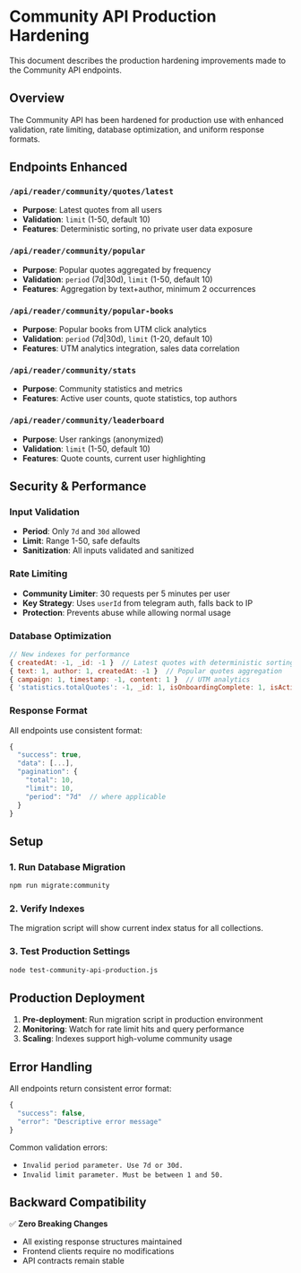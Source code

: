 # Community API Production Hardening

This document describes the production hardening improvements made to the Community API endpoints.

## Overview

The Community API has been hardened for production use with enhanced validation, rate limiting, database optimization, and uniform response formats.

## Endpoints Enhanced

### `/api/reader/community/quotes/latest`
- **Purpose**: Latest quotes from all users
- **Validation**: `limit` (1-50, default 10)
- **Features**: Deterministic sorting, no private user data exposure

### `/api/reader/community/popular`
- **Purpose**: Popular quotes aggregated by frequency
- **Validation**: `period` (7d|30d), `limit` (1-50, default 10)
- **Features**: Aggregation by text+author, minimum 2 occurrences

### `/api/reader/community/popular-books`
- **Purpose**: Popular books from UTM click analytics
- **Validation**: `period` (7d|30d), `limit` (1-20, default 10)
- **Features**: UTM analytics integration, sales data correlation

### `/api/reader/community/stats`
- **Purpose**: Community statistics and metrics
- **Features**: Active user counts, quote statistics, top authors

### `/api/reader/community/leaderboard`
- **Purpose**: User rankings (anonymized)
- **Validation**: `limit` (1-50, default 10)
- **Features**: Quote counts, current user highlighting

## Security & Performance

### Input Validation
- **Period**: Only `7d` and `30d` allowed
- **Limit**: Range 1-50, safe defaults
- **Sanitization**: All inputs validated and sanitized

### Rate Limiting
- **Community Limiter**: 30 requests per 5 minutes per user
- **Key Strategy**: Uses `userId` from telegram auth, falls back to IP
- **Protection**: Prevents abuse while allowing normal usage

### Database Optimization
```javascript
// New indexes for performance
{ createdAt: -1, _id: -1 }  // Latest quotes with deterministic sorting
{ text: 1, author: 1, createdAt: -1 }  // Popular quotes aggregation
{ campaign: 1, timestamp: -1, content: 1 }  // UTM analytics
{ 'statistics.totalQuotes': -1, _id: 1, isOnboardingComplete: 1, isActive: 1 }  // Leaderboard
```

### Response Format
All endpoints use consistent format:
```javascript
{
  "success": true,
  "data": [...],
  "pagination": {
    "total": 10,
    "limit": 10,
    "period": "7d"  // where applicable
  }
}
```

## Setup

### 1. Run Database Migration
```bash
npm run migrate:community
```

### 2. Verify Indexes
The migration script will show current index status for all collections.

### 3. Test Production Settings
```bash
node test-community-api-production.js
```

## Production Deployment

1. **Pre-deployment**: Run migration script in production environment
2. **Monitoring**: Watch for rate limit hits and query performance
3. **Scaling**: Indexes support high-volume community usage

## Error Handling

All endpoints return consistent error format:
```javascript
{
  "success": false,
  "error": "Descriptive error message"
}
```

Common validation errors:
- `Invalid period parameter. Use 7d or 30d.`
- `Invalid limit parameter. Must be between 1 and 50.`

## Backward Compatibility

✅ **Zero Breaking Changes**
- All existing response structures maintained
- Frontend clients require no modifications
- API contracts remain stable